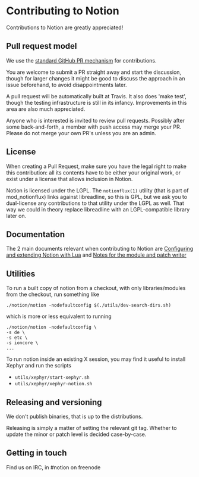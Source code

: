 # Contributing to Notion

Contributions to Notion are greatly appreciated!

## Pull request model

We use the [standard GitHub PR mechanism](https://help.github.com/en/articles/creating-a-pull-request)
for contributions.

You are welcome to submit a PR straight away and start the discussion, though
for larger changes it might be good to discuss the approach in an issue
beforehand, to avoid disappointments later.

A pull request will be automatically built at Travis. It also does 'make test',
though the testing infrastructure is still in its infancy. Improvements in this
area are also much appreciated.

Anyone who is interested is invited to review pull requests. Possibly after
some back-and-forth, a member with push access may merge your PR. Please do
not merge your own PR's unless you are an admin.

## License

When creating a Pull Request, make sure you have the legal right to make this
contribution: all its contents have to be either your original work, or exist
under a license that allows inclusion in Notion.

Notion is licensed under the LGPL. The `notionflux(1)` utility (that is part of
mod_notionflux) links against
libreadline, so this is GPL, but we ask you to dual-license any contributions
to that utility under the LGPL as well. That way we could in theory replace
libreadline with an LGPL-compatible library later on.

## Documentation

The 2 main documents relevant when contributing to Notion are
[Configuring and extending Notion with Lua](https://raboof.github.io/notion-doc/notionconf/)
and [Notes for the module and patch writer](https://raboof.github.io/notion-doc/notionnotes/)

## Utilities

To run a built copy of notion from a checkout, with only
libraries/modules from the checkout, run something like

```
./notion/notion -nodefaultconfig $(./utils/dev-search-dirs.sh)
```

which is more or less equivalent to running

```
./notion/notion -nodefaultconfig \
-s de \
-s etc \
-s ioncore \
...
```

To run notion inside an existing X session, you may find it useful to
install Xephyr and run the scripts

- `utils/xephyr/start-xephyr.sh`
- `utils/xephyr/xephyr-notion.sh`

## Releasing and versioning

We don't publish binaries, that is up to the distributions.

Releasing is simply a matter of setting the relevant git tag. 
Whether to update the minor or patch level is decided case-by-case.

## Getting in touch

Find us on IRC, in #notion on freenode
